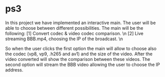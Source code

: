 # ps3

In this project we have implemented an interactive main. The user will be able to choose between different possibilities. The main will be the following:
[1] Convert codec & video codec comparison. \n
[2] Live streaming BBB.mp4, choosing the IP of the broadcast. \n 

So when the user clicks the first option the main will allow to choose also the codec (vp8, vp9, .h265 and av1) and the size of the video. After the video converted will show the comparison between these videos.
The second option will stream the BBB video allowing the user to choose the IP address.
